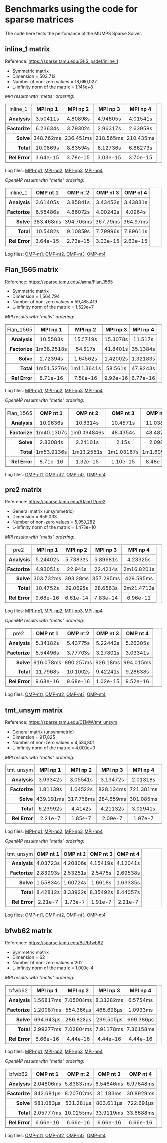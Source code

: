 # Benchmarks using the code for sparse matrices

The code here tests the perfomance of the MUMPS Sparse Solver.

## inline_1 matrix

Reference: https://sparse.tamu.edu/GHS_psdef/inline_1

* Symmetric matrix
* Dimension = 503,712
* Number of non-zero values = 18,660,027
* L-infinity norm of the matrix = 1.146e+8

_MPI results with "metis" ordering:_

<table style="border: 1px solid #979797; border-collapse: collapse;">
  <tr>
    <td style="border: 1px solid #979797; border-collapse: collapse; text-align: center; padding: 5px;">inline_1</td>
    <th style="border: 1px solid #979797; border-collapse: collapse; text-align: center; padding: 5px;">MPI np 1</th>
    <th style="border: 1px solid #979797; border-collapse: collapse; text-align: center; padding: 5px;">MPI np 2</th>
    <th style="border: 1px solid #979797; border-collapse: collapse; text-align: center; padding: 5px;">MPI np 3</th>
    <th style="border: 1px solid #979797; border-collapse: collapse; text-align: center; padding: 5px;">MPI np 4</th>
  </tr>
  <tr>
    <th style="border: 1px solid #979797; border-collapse: collapse; text-align: right; padding: 5px;">Analysis</th>
    <td style="border: 1px solid #979797; border-collapse: collapse; text-align: center; padding: 5px;">3.50411s</td>
    <td style="border: 1px solid #979797; border-collapse: collapse; text-align: center; padding: 5px;">4.80898s</td>
    <td style="border: 1px solid #979797; border-collapse: collapse; text-align: center; padding: 5px;">4.94805s</td>
    <td style="border: 1px solid #979797; border-collapse: collapse; text-align: center; padding: 5px;">4.01541s</td>
  </tr>
  <tr>
    <th style="border: 1px solid #979797; border-collapse: collapse; text-align: right; padding: 5px;">Factorize</th>
    <td style="border: 1px solid #979797; border-collapse: collapse; text-align: center; padding: 5px;">6.23634s</td>
    <td style="border: 1px solid #979797; border-collapse: collapse; text-align: center; padding: 5px;">3.79302s</td>
    <td style="border: 1px solid #979797; border-collapse: collapse; text-align: center; padding: 5px;">2.96317s</td>
    <td style="border: 1px solid #979797; border-collapse: collapse; text-align: center; padding: 5px;">2.63959s</td>
  </tr>
  <tr>
    <th style="border: 1px solid #979797; border-collapse: collapse; text-align: right; padding: 5px;">Solve</th>
    <td style="border: 1px solid #979797; border-collapse: collapse; text-align: center; padding: 5px;">348.762ms</td>
    <td style="border: 1px solid #979797; border-collapse: collapse; text-align: center; padding: 5px;">236.451ms</td>
    <td style="border: 1px solid #979797; border-collapse: collapse; text-align: center; padding: 5px;">218.565ms</td>
    <td style="border: 1px solid #979797; border-collapse: collapse; text-align: center; padding: 5px;">210.435ms</td>
  </tr>
  <tr>
    <th style="border: 1px solid #979797; border-collapse: collapse; text-align: right; padding: 5px;">Total</th>
    <td style="border: 1px solid #979797; border-collapse: collapse; text-align: center; padding: 5px;">10.0869s</td>
    <td style="border: 1px solid #979797; border-collapse: collapse; text-align: center; padding: 5px;">8.83594s</td>
    <td style="border: 1px solid #979797; border-collapse: collapse; text-align: center; padding: 5px;">8.12736s</td>
    <td style="border: 1px solid #979797; border-collapse: collapse; text-align: center; padding: 5px;">6.86273s</td>
  </tr>
  <tr>
    <th style="border: 1px solid #979797; border-collapse: collapse; text-align: right; padding: 5px;">Rel Error</th>
    <td style="border: 1px solid #979797; border-collapse: collapse; text-align: center; padding: 5px;">3.64e-15</td>
    <td style="border: 1px solid #979797; border-collapse: collapse; text-align: center; padding: 5px;">3.78e-15</td>
    <td style="border: 1px solid #979797; border-collapse: collapse; text-align: center; padding: 5px;">3.03e-15</td>
    <td style="border: 1px solid #979797; border-collapse: collapse; text-align: center; padding: 5px;">3.70e-15</td>
  </tr>
</table>


Log files: [MPI-np1](https://github.com/cpmech/laclib/blob/main/benchmarks/sparse/results/mumps_inline_1_metis_mpi1.txt), 
[MPI-np2](https://github.com/cpmech/laclib/blob/main/benchmarks/sparse/results/mumps_inline_1_metis_mpi2.txt), 
[MPI-np3](https://github.com/cpmech/laclib/blob/main/benchmarks/sparse/results/mumps_inline_1_metis_mpi3.txt), 
[MPI-np4](https://github.com/cpmech/laclib/blob/main/benchmarks/sparse/results/mumps_inline_1_metis_mpi4.txt)

_OpenMP results with "metis" ordering:_

<table style="border: 1px solid #979797; border-collapse: collapse;">
  <tr>
    <td style="border: 1px solid #979797; border-collapse: collapse; text-align: center; padding: 5px;">inline_1</td>
    <th style="border: 1px solid #979797; border-collapse: collapse; text-align: center; padding: 5px;">OMP nt 1</th>
    <th style="border: 1px solid #979797; border-collapse: collapse; text-align: center; padding: 5px;">OMP nt 2</th>
    <th style="border: 1px solid #979797; border-collapse: collapse; text-align: center; padding: 5px;">OMP nt 3</th>
    <th style="border: 1px solid #979797; border-collapse: collapse; text-align: center; padding: 5px;">OMP nt 4</th>
  </tr>
  <tr>
    <th style="border: 1px solid #979797; border-collapse: collapse; text-align: right; padding: 5px;">Analysis</th>
    <td style="border: 1px solid #979797; border-collapse: collapse; text-align: center; padding: 5px;">3.61405s</td>
    <td style="border: 1px solid #979797; border-collapse: collapse; text-align: center; padding: 5px;">3.85841s</td>
    <td style="border: 1px solid #979797; border-collapse: collapse; text-align: center; padding: 5px;">3.43452s</td>
    <td style="border: 1px solid #979797; border-collapse: collapse; text-align: center; padding: 5px;">3.43831s</td>
  </tr>
  <tr>
    <th style="border: 1px solid #979797; border-collapse: collapse; text-align: right; padding: 5px;">Factorize</th>
    <td style="border: 1px solid #979797; border-collapse: collapse; text-align: center; padding: 5px;">6.55486s</td>
    <td style="border: 1px solid #979797; border-collapse: collapse; text-align: center; padding: 5px;">4.86072s</td>
    <td style="border: 1px solid #979797; border-collapse: collapse; text-align: center; padding: 5px;">4.00242s</td>
    <td style="border: 1px solid #979797; border-collapse: collapse; text-align: center; padding: 5px;">4.0964s</td>
  </tr>
  <tr>
    <th style="border: 1px solid #979797; border-collapse: collapse; text-align: right; padding: 5px;">Solve</th>
    <td style="border: 1px solid #979797; border-collapse: collapse; text-align: center; padding: 5px;">383.468ms</td>
    <td style="border: 1px solid #979797; border-collapse: collapse; text-align: center; padding: 5px;">394.706ms</td>
    <td style="border: 1px solid #979797; border-collapse: collapse; text-align: center; padding: 5px;">367.79ms</td>
    <td style="border: 1px solid #979797; border-collapse: collapse; text-align: center; padding: 5px;">364.97ms</td>
  </tr>
  <tr>
    <th style="border: 1px solid #979797; border-collapse: collapse; text-align: right; padding: 5px;">Total</th>
    <td style="border: 1px solid #979797; border-collapse: collapse; text-align: center; padding: 5px;">10.5482s</td>
    <td style="border: 1px solid #979797; border-collapse: collapse; text-align: center; padding: 5px;">9.10859s</td>
    <td style="border: 1px solid #979797; border-collapse: collapse; text-align: center; padding: 5px;">7.79996s</td>
    <td style="border: 1px solid #979797; border-collapse: collapse; text-align: center; padding: 5px;">7.89611s</td>
  </tr>
  <tr>
    <th style="border: 1px solid #979797; border-collapse: collapse; text-align: right; padding: 5px;">Rel Error</th>
    <td style="border: 1px solid #979797; border-collapse: collapse; text-align: center; padding: 5px;">3.64e-15</td>
    <td style="border: 1px solid #979797; border-collapse: collapse; text-align: center; padding: 5px;">2.73e-15</td>
    <td style="border: 1px solid #979797; border-collapse: collapse; text-align: center; padding: 5px;">3.03e-15</td>
    <td style="border: 1px solid #979797; border-collapse: collapse; text-align: center; padding: 5px;">2.63e-15</td>
  </tr>
</table>


Log files: [OMP-nt1](https://github.com/cpmech/laclib/blob/main/benchmarks/sparse/results/mumps_inline_1_metis_omp1.txt), 
[OMP-nt2](https://github.com/cpmech/laclib/blob/main/benchmarks/sparse/results/mumps_inline_1_metis_omp2.txt), 
[OMP-nt3](https://github.com/cpmech/laclib/blob/main/benchmarks/sparse/results/mumps_inline_1_metis_omp3.txt), 
[OMP-nt4](https://github.com/cpmech/laclib/blob/main/benchmarks/sparse/results/mumps_inline_1_metis_omp4.txt)


## Flan_1565 matrix

Reference: https://sparse.tamu.edu/Janna/Flan_1565

* Symmetric matrix
* Dimension = 1,564,794
* Number of non-zero values = 59,485,419
* L-infinity norm of the matrix = 1.529e+7

_MPI results with "metis" ordering:_

<table style="border: 1px solid #979797; border-collapse: collapse;">
  <tr>
    <td style="border: 1px solid #979797; border-collapse: collapse; text-align: center; padding: 5px;">Flan_1565</td>
    <th style="border: 1px solid #979797; border-collapse: collapse; text-align: center; padding: 5px;">MPI np 1</th>
    <th style="border: 1px solid #979797; border-collapse: collapse; text-align: center; padding: 5px;">MPI np 2</th>
    <th style="border: 1px solid #979797; border-collapse: collapse; text-align: center; padding: 5px;">MPI np 3</th>
    <th style="border: 1px solid #979797; border-collapse: collapse; text-align: center; padding: 5px;">MPI np 4</th>
  </tr>
  <tr>
    <th style="border: 1px solid #979797; border-collapse: collapse; text-align: right; padding: 5px;">Analysis</th>
    <td style="border: 1px solid #979797; border-collapse: collapse; text-align: center; padding: 5px;">10.5583s</td>
    <td style="border: 1px solid #979797; border-collapse: collapse; text-align: center; padding: 5px;">15.5719s</td>
    <td style="border: 1px solid #979797; border-collapse: collapse; text-align: center; padding: 5px;">15.3078s</td>
    <td style="border: 1px solid #979797; border-collapse: collapse; text-align: center; padding: 5px;">11.517s</td>
  </tr>
  <tr>
    <th style="border: 1px solid #979797; border-collapse: collapse; text-align: right; padding: 5px;">Factorize</th>
    <td style="border: 1px solid #979797; border-collapse: collapse; text-align: center; padding: 5px;">1m38.2518s</td>
    <td style="border: 1px solid #979797; border-collapse: collapse; text-align: center; padding: 5px;">54.617s</td>
    <td style="border: 1px solid #979797; border-collapse: collapse; text-align: center; padding: 5px;">41.8401s</td>
    <td style="border: 1px solid #979797; border-collapse: collapse; text-align: center; padding: 5px;">35.1384s</td>
  </tr>
  <tr>
    <th style="border: 1px solid #979797; border-collapse: collapse; text-align: right; padding: 5px;">Solve</th>
    <td style="border: 1px solid #979797; border-collapse: collapse; text-align: center; padding: 5px;">2.72394s</td>
    <td style="border: 1px solid #979797; border-collapse: collapse; text-align: center; padding: 5px;">1.64562s</td>
    <td style="border: 1px solid #979797; border-collapse: collapse; text-align: center; padding: 5px;">1.42002s</td>
    <td style="border: 1px solid #979797; border-collapse: collapse; text-align: center; padding: 5px;">1.32183s</td>
  </tr>
  <tr>
    <th style="border: 1px solid #979797; border-collapse: collapse; text-align: right; padding: 5px;">Total</th>
    <td style="border: 1px solid #979797; border-collapse: collapse; text-align: center; padding: 5px;">1m51.5276s</td>
    <td style="border: 1px solid #979797; border-collapse: collapse; text-align: center; padding: 5px;">1m11.3641s</td>
    <td style="border: 1px solid #979797; border-collapse: collapse; text-align: center; padding: 5px;">58.561s</td>
    <td style="border: 1px solid #979797; border-collapse: collapse; text-align: center; padding: 5px;">47.9243s</td>
  </tr>
  <tr>
    <th style="border: 1px solid #979797; border-collapse: collapse; text-align: right; padding: 5px;">Rel Error</th>
    <td style="border: 1px solid #979797; border-collapse: collapse; text-align: center; padding: 5px;">8.71e-16</td>
    <td style="border: 1px solid #979797; border-collapse: collapse; text-align: center; padding: 5px;">7.58e-16</td>
    <td style="border: 1px solid #979797; border-collapse: collapse; text-align: center; padding: 5px;">9.92e-16</td>
    <td style="border: 1px solid #979797; border-collapse: collapse; text-align: center; padding: 5px;">6.77e-16</td>
  </tr>
</table>


Log files: [MPI-np1](https://github.com/cpmech/laclib/blob/main/benchmarks/sparse/results/mumps_Flan_1565_metis_mpi1.txt), 
[MPI-np2](https://github.com/cpmech/laclib/blob/main/benchmarks/sparse/results/mumps_Flan_1565_metis_mpi2.txt), 
[MPI-np3](https://github.com/cpmech/laclib/blob/main/benchmarks/sparse/results/mumps_Flan_1565_metis_mpi3.txt), 
[MPI-np4](https://github.com/cpmech/laclib/blob/main/benchmarks/sparse/results/mumps_Flan_1565_metis_mpi4.txt)

_OpenMP results with "metis" ordering:_

<table style="border: 1px solid #979797; border-collapse: collapse;">
  <tr>
    <td style="border: 1px solid #979797; border-collapse: collapse; text-align: center; padding: 5px;">Flan_1565</td>
    <th style="border: 1px solid #979797; border-collapse: collapse; text-align: center; padding: 5px;">OMP nt 1</th>
    <th style="border: 1px solid #979797; border-collapse: collapse; text-align: center; padding: 5px;">OMP nt 2</th>
    <th style="border: 1px solid #979797; border-collapse: collapse; text-align: center; padding: 5px;">OMP nt 3</th>
    <th style="border: 1px solid #979797; border-collapse: collapse; text-align: center; padding: 5px;">OMP nt 4</th>
  </tr>
  <tr>
    <th style="border: 1px solid #979797; border-collapse: collapse; text-align: right; padding: 5px;">Analysis</th>
    <td style="border: 1px solid #979797; border-collapse: collapse; text-align: center; padding: 5px;">10.9636s</td>
    <td style="border: 1px solid #979797; border-collapse: collapse; text-align: center; padding: 5px;">10.6314s</td>
    <td style="border: 1px solid #979797; border-collapse: collapse; text-align: center; padding: 5px;">10.4571s</td>
    <td style="border: 1px solid #979797; border-collapse: collapse; text-align: center; padding: 5px;">11.0386s</td>
  </tr>
  <tr>
    <th style="border: 1px solid #979797; border-collapse: collapse; text-align: right; padding: 5px;">Factorize</th>
    <td style="border: 1px solid #979797; border-collapse: collapse; text-align: center; padding: 5px;">1m40.1307s</td>
    <td style="border: 1px solid #979797; border-collapse: collapse; text-align: center; padding: 5px;">1m0.394846s</td>
    <td style="border: 1px solid #979797; border-collapse: collapse; text-align: center; padding: 5px;">48.4354s</td>
    <td style="border: 1px solid #979797; border-collapse: collapse; text-align: center; padding: 5px;">48.4823s</td>
  </tr>
  <tr>
    <th style="border: 1px solid #979797; border-collapse: collapse; text-align: right; padding: 5px;">Solve</th>
    <td style="border: 1px solid #979797; border-collapse: collapse; text-align: center; padding: 5px;">2.83084s</td>
    <td style="border: 1px solid #979797; border-collapse: collapse; text-align: center; padding: 5px;">2.24101s</td>
    <td style="border: 1px solid #979797; border-collapse: collapse; text-align: center; padding: 5px;">2.15s</td>
    <td style="border: 1px solid #979797; border-collapse: collapse; text-align: center; padding: 5px;">2.098s</td>
  </tr>
  <tr>
    <th style="border: 1px solid #979797; border-collapse: collapse; text-align: right; padding: 5px;">Total</th>
    <td style="border: 1px solid #979797; border-collapse: collapse; text-align: center; padding: 5px;">1m53.9136s</td>
    <td style="border: 1px solid #979797; border-collapse: collapse; text-align: center; padding: 5px;">1m13.2551s</td>
    <td style="border: 1px solid #979797; border-collapse: collapse; text-align: center; padding: 5px;">1m1.03167s</td>
    <td style="border: 1px solid #979797; border-collapse: collapse; text-align: center; padding: 5px;">1m1.60973s</td>
  </tr>
  <tr>
    <th style="border: 1px solid #979797; border-collapse: collapse; text-align: right; padding: 5px;">Rel Error</th>
    <td style="border: 1px solid #979797; border-collapse: collapse; text-align: center; padding: 5px;">8.71e-16</td>
    <td style="border: 1px solid #979797; border-collapse: collapse; text-align: center; padding: 5px;">1.32e-15</td>
    <td style="border: 1px solid #979797; border-collapse: collapse; text-align: center; padding: 5px;">1.10e-15</td>
    <td style="border: 1px solid #979797; border-collapse: collapse; text-align: center; padding: 5px;">8.48e-16</td>
  </tr>
</table>


Log files: [OMP-nt1](https://github.com/cpmech/laclib/blob/main/benchmarks/sparse/results/mumps_Flan_1565_metis_omp1.txt), 
[OMP-nt2](https://github.com/cpmech/laclib/blob/main/benchmarks/sparse/results/mumps_Flan_1565_metis_omp2.txt), 
[OMP-nt3](https://github.com/cpmech/laclib/blob/main/benchmarks/sparse/results/mumps_Flan_1565_metis_omp3.txt), 
[OMP-nt4](https://github.com/cpmech/laclib/blob/main/benchmarks/sparse/results/mumps_Flan_1565_metis_omp4.txt)


## pre2 matrix

Reference: https://sparse.tamu.edu/ATandT/pre2

* General matrix (unsymmetric)
* Dimension = 659,033
* Number of non-zero values = 5,959,282
* L-infinity norm of the matrix = 1.478e+10

_MPI results with "metis" ordering:_

<table style="border: 1px solid #979797; border-collapse: collapse;">
  <tr>
    <td style="border: 1px solid #979797; border-collapse: collapse; text-align: center; padding: 5px;">pre2</td>
    <th style="border: 1px solid #979797; border-collapse: collapse; text-align: center; padding: 5px;">MPI np 1</th>
    <th style="border: 1px solid #979797; border-collapse: collapse; text-align: center; padding: 5px;">MPI np 2</th>
    <th style="border: 1px solid #979797; border-collapse: collapse; text-align: center; padding: 5px;">MPI np 3</th>
    <th style="border: 1px solid #979797; border-collapse: collapse; text-align: center; padding: 5px;">MPI np 4</th>
  </tr>
  <tr>
    <th style="border: 1px solid #979797; border-collapse: collapse; text-align: right; padding: 5px;">Analysis</th>
    <td style="border: 1px solid #979797; border-collapse: collapse; text-align: center; padding: 5px;">5.24402s</td>
    <td style="border: 1px solid #979797; border-collapse: collapse; text-align: center; padding: 5px;">5.73832s</td>
    <td style="border: 1px solid #979797; border-collapse: collapse; text-align: center; padding: 5px;">5.89681s</td>
    <td style="border: 1px solid #979797; border-collapse: collapse; text-align: center; padding: 5px;">4.23325s</td>
  </tr>
  <tr>
    <th style="border: 1px solid #979797; border-collapse: collapse; text-align: right; padding: 5px;">Factorize</th>
    <td style="border: 1px solid #979797; border-collapse: collapse; text-align: center; padding: 5px;">4.93051s</td>
    <td style="border: 1px solid #979797; border-collapse: collapse; text-align: center; padding: 5px;">22.941s</td>
    <td style="border: 1px solid #979797; border-collapse: collapse; text-align: center; padding: 5px;">22.4214s</td>
    <td style="border: 1px solid #979797; border-collapse: collapse; text-align: center; padding: 5px;">2m16.8201s</td>
  </tr>
  <tr>
    <th style="border: 1px solid #979797; border-collapse: collapse; text-align: right; padding: 5px;">Solve</th>
    <td style="border: 1px solid #979797; border-collapse: collapse; text-align: center; padding: 5px;">303.732ms</td>
    <td style="border: 1px solid #979797; border-collapse: collapse; text-align: center; padding: 5px;">393.28ms</td>
    <td style="border: 1px solid #979797; border-collapse: collapse; text-align: center; padding: 5px;">357.295ms</td>
    <td style="border: 1px solid #979797; border-collapse: collapse; text-align: center; padding: 5px;">429.595ms</td>
  </tr>
  <tr>
    <th style="border: 1px solid #979797; border-collapse: collapse; text-align: right; padding: 5px;">Total</th>
    <td style="border: 1px solid #979797; border-collapse: collapse; text-align: center; padding: 5px;">10.4752s</td>
    <td style="border: 1px solid #979797; border-collapse: collapse; text-align: center; padding: 5px;">29.0695s</td>
    <td style="border: 1px solid #979797; border-collapse: collapse; text-align: center; padding: 5px;">28.6563s</td>
    <td style="border: 1px solid #979797; border-collapse: collapse; text-align: center; padding: 5px;">2m21.4713s</td>
  </tr>
  <tr>
    <th style="border: 1px solid #979797; border-collapse: collapse; text-align: right; padding: 5px;">Rel Error</th>
    <td style="border: 1px solid #979797; border-collapse: collapse; text-align: center; padding: 5px;">9.68e-16</td>
    <td style="border: 1px solid #979797; border-collapse: collapse; text-align: center; padding: 5px;">6.61e-14</td>
    <td style="border: 1px solid #979797; border-collapse: collapse; text-align: center; padding: 5px;">7.83e-14</td>
    <td style="border: 1px solid #979797; border-collapse: collapse; text-align: center; padding: 5px;">6.96e-11</td>
  </tr>
</table>


Log files: [MPI-np1](https://github.com/cpmech/laclib/blob/main/benchmarks/sparse/results/mumps_pre2_metis_mpi1.txt), 
[MPI-np2](https://github.com/cpmech/laclib/blob/main/benchmarks/sparse/results/mumps_pre2_metis_mpi2.txt), 
[MPI-np3](https://github.com/cpmech/laclib/blob/main/benchmarks/sparse/results/mumps_pre2_metis_mpi3.txt), 
[MPI-np4](https://github.com/cpmech/laclib/blob/main/benchmarks/sparse/results/mumps_pre2_metis_mpi4.txt)

_OpenMP results with "metis" ordering:_

<table style="border: 1px solid #979797; border-collapse: collapse;">
  <tr>
    <td style="border: 1px solid #979797; border-collapse: collapse; text-align: center; padding: 5px;">pre2</td>
    <th style="border: 1px solid #979797; border-collapse: collapse; text-align: center; padding: 5px;">OMP nt 1</th>
    <th style="border: 1px solid #979797; border-collapse: collapse; text-align: center; padding: 5px;">OMP nt 2</th>
    <th style="border: 1px solid #979797; border-collapse: collapse; text-align: center; padding: 5px;">OMP nt 3</th>
    <th style="border: 1px solid #979797; border-collapse: collapse; text-align: center; padding: 5px;">OMP nt 4</th>
  </tr>
  <tr>
    <th style="border: 1px solid #979797; border-collapse: collapse; text-align: right; padding: 5px;">Analysis</th>
    <td style="border: 1px solid #979797; border-collapse: collapse; text-align: center; padding: 5px;">5.34182s</td>
    <td style="border: 1px solid #979797; border-collapse: collapse; text-align: center; padding: 5px;">5.43775s</td>
    <td style="border: 1px solid #979797; border-collapse: collapse; text-align: center; padding: 5px;">5.22442s</td>
    <td style="border: 1px solid #979797; border-collapse: collapse; text-align: center; padding: 5px;">5.26305s</td>
  </tr>
  <tr>
    <th style="border: 1px solid #979797; border-collapse: collapse; text-align: right; padding: 5px;">Factorize</th>
    <td style="border: 1px solid #979797; border-collapse: collapse; text-align: center; padding: 5px;">5.54496s</td>
    <td style="border: 1px solid #979797; border-collapse: collapse; text-align: center; padding: 5px;">3.77703s</td>
    <td style="border: 1px solid #979797; border-collapse: collapse; text-align: center; padding: 5px;">3.27801s</td>
    <td style="border: 1px solid #979797; border-collapse: collapse; text-align: center; padding: 5px;">3.03341s</td>
  </tr>
  <tr>
    <th style="border: 1px solid #979797; border-collapse: collapse; text-align: right; padding: 5px;">Solve</th>
    <td style="border: 1px solid #979797; border-collapse: collapse; text-align: center; padding: 5px;">916.078ms</td>
    <td style="border: 1px solid #979797; border-collapse: collapse; text-align: center; padding: 5px;">890.257ms</td>
    <td style="border: 1px solid #979797; border-collapse: collapse; text-align: center; padding: 5px;">926.18ms</td>
    <td style="border: 1px solid #979797; border-collapse: collapse; text-align: center; padding: 5px;">994.015ms</td>
  </tr>
  <tr>
    <th style="border: 1px solid #979797; border-collapse: collapse; text-align: right; padding: 5px;">Total</th>
    <td style="border: 1px solid #979797; border-collapse: collapse; text-align: center; padding: 5px;">11.7968s</td>
    <td style="border: 1px solid #979797; border-collapse: collapse; text-align: center; padding: 5px;">10.1002s</td>
    <td style="border: 1px solid #979797; border-collapse: collapse; text-align: center; padding: 5px;">9.42241s</td>
    <td style="border: 1px solid #979797; border-collapse: collapse; text-align: center; padding: 5px;">9.28638s</td>
  </tr>
  <tr>
    <th style="border: 1px solid #979797; border-collapse: collapse; text-align: right; padding: 5px;">Rel Error</th>
    <td style="border: 1px solid #979797; border-collapse: collapse; text-align: center; padding: 5px;">9.68e-16</td>
    <td style="border: 1px solid #979797; border-collapse: collapse; text-align: center; padding: 5px;">9.68e-16</td>
    <td style="border: 1px solid #979797; border-collapse: collapse; text-align: center; padding: 5px;">1.02e-15</td>
    <td style="border: 1px solid #979797; border-collapse: collapse; text-align: center; padding: 5px;">9.52e-16</td>
  </tr>
</table>


Log files: [OMP-nt1](https://github.com/cpmech/laclib/blob/main/benchmarks/sparse/results/mumps_pre2_metis_omp1.txt), 
[OMP-nt2](https://github.com/cpmech/laclib/blob/main/benchmarks/sparse/results/mumps_pre2_metis_omp2.txt), 
[OMP-nt3](https://github.com/cpmech/laclib/blob/main/benchmarks/sparse/results/mumps_pre2_metis_omp3.txt), 
[OMP-nt4](https://github.com/cpmech/laclib/blob/main/benchmarks/sparse/results/mumps_pre2_metis_omp4.txt)


## tmt_unsym matrix

Reference: https://sparse.tamu.edu/CEMW/tmt_unsym

* General matrix (unsymmetric)
* Dimension = 917,825
* Number of non-zero values = 4,584,801
* L-infinity norm of the matrix = 4.000e+0

_MPI results with "metis" ordering:_

<table style="border: 1px solid #979797; border-collapse: collapse;">
  <tr>
    <td style="border: 1px solid #979797; border-collapse: collapse; text-align: center; padding: 5px;">tmt_unsym</td>
    <th style="border: 1px solid #979797; border-collapse: collapse; text-align: center; padding: 5px;">MPI np 1</th>
    <th style="border: 1px solid #979797; border-collapse: collapse; text-align: center; padding: 5px;">MPI np 2</th>
    <th style="border: 1px solid #979797; border-collapse: collapse; text-align: center; padding: 5px;">MPI np 3</th>
    <th style="border: 1px solid #979797; border-collapse: collapse; text-align: center; padding: 5px;">MPI np 4</th>
  </tr>
  <tr>
    <th style="border: 1px solid #979797; border-collapse: collapse; text-align: right; padding: 5px;">Analysis</th>
    <td style="border: 1px solid #979797; border-collapse: collapse; text-align: center; padding: 5px;">3.99342s</td>
    <td style="border: 1px solid #979797; border-collapse: collapse; text-align: center; padding: 5px;">3.05541s</td>
    <td style="border: 1px solid #979797; border-collapse: collapse; text-align: center; padding: 5px;">3.13472s</td>
    <td style="border: 1px solid #979797; border-collapse: collapse; text-align: center; padding: 5px;">2.01318s</td>
  </tr>
  <tr>
    <th style="border: 1px solid #979797; border-collapse: collapse; text-align: right; padding: 5px;">Factorize</th>
    <td style="border: 1px solid #979797; border-collapse: collapse; text-align: center; padding: 5px;">1.81139s</td>
    <td style="border: 1px solid #979797; border-collapse: collapse; text-align: center; padding: 5px;">1.04522s</td>
    <td style="border: 1px solid #979797; border-collapse: collapse; text-align: center; padding: 5px;">828.134ms</td>
    <td style="border: 1px solid #979797; border-collapse: collapse; text-align: center; padding: 5px;">721.381ms</td>
  </tr>
  <tr>
    <th style="border: 1px solid #979797; border-collapse: collapse; text-align: right; padding: 5px;">Solve</th>
    <td style="border: 1px solid #979797; border-collapse: collapse; text-align: center; padding: 5px;">439.191ms</td>
    <td style="border: 1px solid #979797; border-collapse: collapse; text-align: center; padding: 5px;">317.758ms</td>
    <td style="border: 1px solid #979797; border-collapse: collapse; text-align: center; padding: 5px;">284.659ms</td>
    <td style="border: 1px solid #979797; border-collapse: collapse; text-align: center; padding: 5px;">301.085ms</td>
  </tr>
  <tr>
    <th style="border: 1px solid #979797; border-collapse: collapse; text-align: right; padding: 5px;">Total</th>
    <td style="border: 1px solid #979797; border-collapse: collapse; text-align: center; padding: 5px;">6.23992s</td>
    <td style="border: 1px solid #979797; border-collapse: collapse; text-align: center; padding: 5px;">4.4142s</td>
    <td style="border: 1px solid #979797; border-collapse: collapse; text-align: center; padding: 5px;">4.21132s</td>
    <td style="border: 1px solid #979797; border-collapse: collapse; text-align: center; padding: 5px;">3.02941s</td>
  </tr>
  <tr>
    <th style="border: 1px solid #979797; border-collapse: collapse; text-align: right; padding: 5px;">Rel Error</th>
    <td style="border: 1px solid #979797; border-collapse: collapse; text-align: center; padding: 5px;">2.21e-7</td>
    <td style="border: 1px solid #979797; border-collapse: collapse; text-align: center; padding: 5px;">1.85e-7</td>
    <td style="border: 1px solid #979797; border-collapse: collapse; text-align: center; padding: 5px;">2.09e-7</td>
    <td style="border: 1px solid #979797; border-collapse: collapse; text-align: center; padding: 5px;">1.97e-7</td>
  </tr>
</table>


Log files: [MPI-np1](https://github.com/cpmech/laclib/blob/main/benchmarks/sparse/results/mumps_tmt_unsym_metis_mpi1.txt), 
[MPI-np2](https://github.com/cpmech/laclib/blob/main/benchmarks/sparse/results/mumps_tmt_unsym_metis_mpi2.txt), 
[MPI-np3](https://github.com/cpmech/laclib/blob/main/benchmarks/sparse/results/mumps_tmt_unsym_metis_mpi3.txt), 
[MPI-np4](https://github.com/cpmech/laclib/blob/main/benchmarks/sparse/results/mumps_tmt_unsym_metis_mpi4.txt)

_OpenMP results with "metis" ordering:_

<table style="border: 1px solid #979797; border-collapse: collapse;">
  <tr>
    <td style="border: 1px solid #979797; border-collapse: collapse; text-align: center; padding: 5px;">tmt_unsym</td>
    <th style="border: 1px solid #979797; border-collapse: collapse; text-align: center; padding: 5px;">OMP nt 1</th>
    <th style="border: 1px solid #979797; border-collapse: collapse; text-align: center; padding: 5px;">OMP nt 2</th>
    <th style="border: 1px solid #979797; border-collapse: collapse; text-align: center; padding: 5px;">OMP nt 3</th>
    <th style="border: 1px solid #979797; border-collapse: collapse; text-align: center; padding: 5px;">OMP nt 4</th>
  </tr>
  <tr>
    <th style="border: 1px solid #979797; border-collapse: collapse; text-align: right; padding: 5px;">Analysis</th>
    <td style="border: 1px solid #979797; border-collapse: collapse; text-align: center; padding: 5px;">4.03723s</td>
    <td style="border: 1px solid #979797; border-collapse: collapse; text-align: center; padding: 5px;">4.20806s</td>
    <td style="border: 1px solid #979797; border-collapse: collapse; text-align: center; padding: 5px;">4.15419s</td>
    <td style="border: 1px solid #979797; border-collapse: collapse; text-align: center; padding: 5px;">4.12041s</td>
  </tr>
  <tr>
    <th style="border: 1px solid #979797; border-collapse: collapse; text-align: right; padding: 5px;">Factorize</th>
    <td style="border: 1px solid #979797; border-collapse: collapse; text-align: center; padding: 5px;">2.83993s</td>
    <td style="border: 1px solid #979797; border-collapse: collapse; text-align: center; padding: 5px;">2.53251s</td>
    <td style="border: 1px solid #979797; border-collapse: collapse; text-align: center; padding: 5px;">2.5475s</td>
    <td style="border: 1px solid #979797; border-collapse: collapse; text-align: center; padding: 5px;">2.69538s</td>
  </tr>
  <tr>
    <th style="border: 1px solid #979797; border-collapse: collapse; text-align: right; padding: 5px;">Solve</th>
    <td style="border: 1px solid #979797; border-collapse: collapse; text-align: center; padding: 5px;">1.55834s</td>
    <td style="border: 1px solid #979797; border-collapse: collapse; text-align: center; padding: 5px;">1.60724s</td>
    <td style="border: 1px solid #979797; border-collapse: collapse; text-align: center; padding: 5px;">1.6618s</td>
    <td style="border: 1px solid #979797; border-collapse: collapse; text-align: center; padding: 5px;">1.63335s</td>
  </tr>
  <tr>
    <th style="border: 1px solid #979797; border-collapse: collapse; text-align: right; padding: 5px;">Total</th>
    <td style="border: 1px solid #979797; border-collapse: collapse; text-align: center; padding: 5px;">8.42812s</td>
    <td style="border: 1px solid #979797; border-collapse: collapse; text-align: center; padding: 5px;">8.33922s</td>
    <td style="border: 1px solid #979797; border-collapse: collapse; text-align: center; padding: 5px;">8.35492s</td>
    <td style="border: 1px solid #979797; border-collapse: collapse; text-align: center; padding: 5px;">8.44057s</td>
  </tr>
  <tr>
    <th style="border: 1px solid #979797; border-collapse: collapse; text-align: right; padding: 5px;">Rel Error</th>
    <td style="border: 1px solid #979797; border-collapse: collapse; text-align: center; padding: 5px;">2.21e-7</td>
    <td style="border: 1px solid #979797; border-collapse: collapse; text-align: center; padding: 5px;">1.73e-7</td>
    <td style="border: 1px solid #979797; border-collapse: collapse; text-align: center; padding: 5px;">1.91e-7</td>
    <td style="border: 1px solid #979797; border-collapse: collapse; text-align: center; padding: 5px;">2.21e-7</td>
  </tr>
</table>


Log files: [OMP-nt1](https://github.com/cpmech/laclib/blob/main/benchmarks/sparse/results/mumps_tmt_unsym_metis_omp1.txt), 
[OMP-nt2](https://github.com/cpmech/laclib/blob/main/benchmarks/sparse/results/mumps_tmt_unsym_metis_omp2.txt), 
[OMP-nt3](https://github.com/cpmech/laclib/blob/main/benchmarks/sparse/results/mumps_tmt_unsym_metis_omp3.txt), 
[OMP-nt4](https://github.com/cpmech/laclib/blob/main/benchmarks/sparse/results/mumps_tmt_unsym_metis_omp4.txt)


## bfwb62 matrix

Reference: https://sparse.tamu.edu/Bai/bfwb62

* Symmetric matrix
* Dimension = 62
* Number of non-zero values = 202
* L-infinity norm of the matrix = 1.000e-4

_MPI results with "metis" ordering:_

<table style="border: 1px solid #979797; border-collapse: collapse;">
  <tr>
    <td style="border: 1px solid #979797; border-collapse: collapse; text-align: center; padding: 5px;">bfwb62</td>
    <th style="border: 1px solid #979797; border-collapse: collapse; text-align: center; padding: 5px;">MPI np 1</th>
    <th style="border: 1px solid #979797; border-collapse: collapse; text-align: center; padding: 5px;">MPI np 2</th>
    <th style="border: 1px solid #979797; border-collapse: collapse; text-align: center; padding: 5px;">MPI np 3</th>
    <th style="border: 1px solid #979797; border-collapse: collapse; text-align: center; padding: 5px;">MPI np 4</th>
  </tr>
  <tr>
    <th style="border: 1px solid #979797; border-collapse: collapse; text-align: right; padding: 5px;">Analysis</th>
    <td style="border: 1px solid #979797; border-collapse: collapse; text-align: center; padding: 5px;">1.56817ms</td>
    <td style="border: 1px solid #979797; border-collapse: collapse; text-align: center; padding: 5px;">7.05008ms</td>
    <td style="border: 1px solid #979797; border-collapse: collapse; text-align: center; padding: 5px;">8.33282ms</td>
    <td style="border: 1px solid #979797; border-collapse: collapse; text-align: center; padding: 5px;">6.5754ms</td>
  </tr>
  <tr>
    <th style="border: 1px solid #979797; border-collapse: collapse; text-align: right; padding: 5px;">Factorize</th>
    <td style="border: 1px solid #979797; border-collapse: collapse; text-align: center; padding: 5px;">1.20087ms</td>
    <td style="border: 1px solid #979797; border-collapse: collapse; text-align: center; padding: 5px;">554.366µs</td>
    <td style="border: 1px solid #979797; border-collapse: collapse; text-align: center; padding: 5px;">466.698µs</td>
    <td style="border: 1px solid #979797; border-collapse: collapse; text-align: center; padding: 5px;">1.0933ms</td>
  </tr>
  <tr>
    <th style="border: 1px solid #979797; border-collapse: collapse; text-align: right; padding: 5px;">Solve</th>
    <td style="border: 1px solid #979797; border-collapse: collapse; text-align: center; padding: 5px;">694.643µs</td>
    <td style="border: 1px solid #979797; border-collapse: collapse; text-align: center; padding: 5px;">286.828µs</td>
    <td style="border: 1px solid #979797; border-collapse: collapse; text-align: center; padding: 5px;">299.505µs</td>
    <td style="border: 1px solid #979797; border-collapse: collapse; text-align: center; padding: 5px;">699.386µs</td>
  </tr>
  <tr>
    <th style="border: 1px solid #979797; border-collapse: collapse; text-align: right; padding: 5px;">Total</th>
    <td style="border: 1px solid #979797; border-collapse: collapse; text-align: center; padding: 5px;">2.99277ms</td>
    <td style="border: 1px solid #979797; border-collapse: collapse; text-align: center; padding: 5px;">7.02804ms</td>
    <td style="border: 1px solid #979797; border-collapse: collapse; text-align: center; padding: 5px;">7.91178ms</td>
    <td style="border: 1px solid #979797; border-collapse: collapse; text-align: center; padding: 5px;">7.36158ms</td>
  </tr>
  <tr>
    <th style="border: 1px solid #979797; border-collapse: collapse; text-align: right; padding: 5px;">Rel Error</th>
    <td style="border: 1px solid #979797; border-collapse: collapse; text-align: center; padding: 5px;">6.66e-16</td>
    <td style="border: 1px solid #979797; border-collapse: collapse; text-align: center; padding: 5px;">4.44e-16</td>
    <td style="border: 1px solid #979797; border-collapse: collapse; text-align: center; padding: 5px;">4.44e-16</td>
    <td style="border: 1px solid #979797; border-collapse: collapse; text-align: center; padding: 5px;">4.44e-16</td>
  </tr>
</table>


Log files: [MPI-np1](https://github.com/cpmech/laclib/blob/main/benchmarks/sparse/results/mumps_bfwb62_metis_mpi1.txt), 
[MPI-np2](https://github.com/cpmech/laclib/blob/main/benchmarks/sparse/results/mumps_bfwb62_metis_mpi2.txt), 
[MPI-np3](https://github.com/cpmech/laclib/blob/main/benchmarks/sparse/results/mumps_bfwb62_metis_mpi3.txt), 
[MPI-np4](https://github.com/cpmech/laclib/blob/main/benchmarks/sparse/results/mumps_bfwb62_metis_mpi4.txt)

_OpenMP results with "metis" ordering:_

<table style="border: 1px solid #979797; border-collapse: collapse;">
  <tr>
    <td style="border: 1px solid #979797; border-collapse: collapse; text-align: center; padding: 5px;">bfwb62</td>
    <th style="border: 1px solid #979797; border-collapse: collapse; text-align: center; padding: 5px;">OMP nt 1</th>
    <th style="border: 1px solid #979797; border-collapse: collapse; text-align: center; padding: 5px;">OMP nt 2</th>
    <th style="border: 1px solid #979797; border-collapse: collapse; text-align: center; padding: 5px;">OMP nt 3</th>
    <th style="border: 1px solid #979797; border-collapse: collapse; text-align: center; padding: 5px;">OMP nt 4</th>
  </tr>
  <tr>
    <th style="border: 1px solid #979797; border-collapse: collapse; text-align: right; padding: 5px;">Analysis</th>
    <td style="border: 1px solid #979797; border-collapse: collapse; text-align: center; padding: 5px;">2.04806ms</td>
    <td style="border: 1px solid #979797; border-collapse: collapse; text-align: center; padding: 5px;">5.83837ms</td>
    <td style="border: 1px solid #979797; border-collapse: collapse; text-align: center; padding: 5px;">6.54646ms</td>
    <td style="border: 1px solid #979797; border-collapse: collapse; text-align: center; padding: 5px;">6.97648ms</td>
  </tr>
  <tr>
    <th style="border: 1px solid #979797; border-collapse: collapse; text-align: right; padding: 5px;">Factorize</th>
    <td style="border: 1px solid #979797; border-collapse: collapse; text-align: center; padding: 5px;">842.681µs</td>
    <td style="border: 1px solid #979797; border-collapse: collapse; text-align: center; padding: 5px;">8.20702ms</td>
    <td style="border: 1px solid #979797; border-collapse: collapse; text-align: center; padding: 5px;">31.183ms</td>
    <td style="border: 1px solid #979797; border-collapse: collapse; text-align: center; padding: 5px;">30.8929ms</td>
  </tr>
  <tr>
    <th style="border: 1px solid #979797; border-collapse: collapse; text-align: right; padding: 5px;">Solve</th>
    <td style="border: 1px solid #979797; border-collapse: collapse; text-align: center; padding: 5px;">581.083µs</td>
    <td style="border: 1px solid #979797; border-collapse: collapse; text-align: center; padding: 5px;">531.281µs</td>
    <td style="border: 1px solid #979797; border-collapse: collapse; text-align: center; padding: 5px;">803.611µs</td>
    <td style="border: 1px solid #979797; border-collapse: collapse; text-align: center; padding: 5px;">722.691µs</td>
  </tr>
  <tr>
    <th style="border: 1px solid #979797; border-collapse: collapse; text-align: right; padding: 5px;">Total</th>
    <td style="border: 1px solid #979797; border-collapse: collapse; text-align: center; padding: 5px;">2.05777ms</td>
    <td style="border: 1px solid #979797; border-collapse: collapse; text-align: center; padding: 5px;">10.0255ms</td>
    <td style="border: 1px solid #979797; border-collapse: collapse; text-align: center; padding: 5px;">33.9119ms</td>
    <td style="border: 1px solid #979797; border-collapse: collapse; text-align: center; padding: 5px;">33.6688ms</td>
  </tr>
  <tr>
    <th style="border: 1px solid #979797; border-collapse: collapse; text-align: right; padding: 5px;">Rel Error</th>
    <td style="border: 1px solid #979797; border-collapse: collapse; text-align: center; padding: 5px;">6.66e-16</td>
    <td style="border: 1px solid #979797; border-collapse: collapse; text-align: center; padding: 5px;">6.66e-16</td>
    <td style="border: 1px solid #979797; border-collapse: collapse; text-align: center; padding: 5px;">6.66e-16</td>
    <td style="border: 1px solid #979797; border-collapse: collapse; text-align: center; padding: 5px;">6.66e-16</td>
  </tr>
</table>


Log files: [OMP-nt1](https://github.com/cpmech/laclib/blob/main/benchmarks/sparse/results/mumps_bfwb62_metis_omp1.txt), 
[OMP-nt2](https://github.com/cpmech/laclib/blob/main/benchmarks/sparse/results/mumps_bfwb62_metis_omp2.txt), 
[OMP-nt3](https://github.com/cpmech/laclib/blob/main/benchmarks/sparse/results/mumps_bfwb62_metis_omp3.txt), 
[OMP-nt4](https://github.com/cpmech/laclib/blob/main/benchmarks/sparse/results/mumps_bfwb62_metis_omp4.txt)


